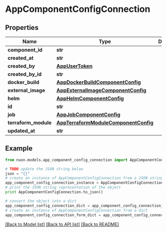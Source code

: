 # AppComponentConfigConnection


## Properties

Name | Type | Description | Notes
------------ | ------------- | ------------- | -------------
**component_id** | **str** |  | [optional] 
**created_at** | **str** |  | [optional] 
**created_by** | [**AppUserToken**](AppUserToken.md) |  | [optional] 
**created_by_id** | **str** |  | [optional] 
**docker_build** | [**AppDockerBuildComponentConfig**](AppDockerBuildComponentConfig.md) |  | [optional] 
**external_image** | [**AppExternalImageComponentConfig**](AppExternalImageComponentConfig.md) |  | [optional] 
**helm** | [**AppHelmComponentConfig**](AppHelmComponentConfig.md) |  | [optional] 
**id** | **str** |  | [optional] 
**job** | [**AppJobComponentConfig**](AppJobComponentConfig.md) |  | [optional] 
**terraform_module** | [**AppTerraformModuleComponentConfig**](AppTerraformModuleComponentConfig.md) |  | [optional] 
**updated_at** | **str** |  | [optional] 

## Example

```python
from nuon.models.app_component_config_connection import AppComponentConfigConnection

# TODO update the JSON string below
json = "{}"
# create an instance of AppComponentConfigConnection from a JSON string
app_component_config_connection_instance = AppComponentConfigConnection.from_json(json)
# print the JSON string representation of the object
print AppComponentConfigConnection.to_json()

# convert the object into a dict
app_component_config_connection_dict = app_component_config_connection_instance.to_dict()
# create an instance of AppComponentConfigConnection from a dict
app_component_config_connection_form_dict = app_component_config_connection.from_dict(app_component_config_connection_dict)
```
[[Back to Model list]](../README.md#documentation-for-models) [[Back to API list]](../README.md#documentation-for-api-endpoints) [[Back to README]](../README.md)


